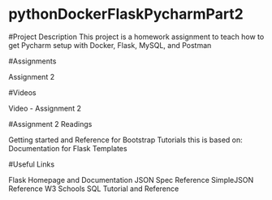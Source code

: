 # pythonDockerFlaskPycharmPart2

#Project Description
This project is a homework assignment to teach how to get Pycharm setup with Docker, Flask, MySQL, and Postman

#Assignments

Assignment 2

#Videos

Video - Assignment 2

#Assignment 2 Readings

Getting started and Reference for Bootstrap
Tutorials this is based on:
Documentation for Flask Templates

#Useful Links

Flask Homepage and Documentation
JSON Spec Reference
SimpleJSON Reference
W3 Schools SQL Tutorial and Reference